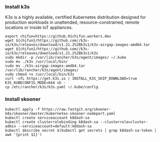 ### Install k3s

K3s is a highly available, certified Kubernetes distribution designed for production workloads in unattended, resource-constrained, remote locations or inside IoT appliances.

```shell
export chifun=https://github.91chifun.workers.dev
wget ${chifun}/https://github.com//k3s-io/k3s/releases/download/v1.21.2%2Bk3s1/k3s-airgap-images-amd64.tar  
wget ${chifun}/https://github.com//k3s-io/k3s/releases/download/v1.21.2%2Bk3s1/k3s
sudo mkdir -p /var/lib/rancher/k3s/agent/images/ ~/.kube
sudo mv ./k3s /usr/local/bin/
sudo mv ./k3s-airgap-images-amd64.tar /var/lib/rancher/k3s/agent/images/
sudo chmod +x /usr/local/bin/k3s
curl -sfL https://get.k3s.io | INSTALL_K3S_SKIP_DOWNLOAD=true K3S_KUBECONFIG_MODE=644 sh -
cp /etc/rancher/k3s/k3s.yaml ~/.kube/config
```

### Install skooner

```shell
kubectl apply -f https://raw.fastgit.org/skooner-k8s/skooner/master/kubernetes-skooner-nodeport.yaml
kubectl create serviceaccount k8dash-sa
kubectl create clusterrolebinding k8dash-sa --clusterrole=cluster-admin --serviceaccount=default:k8dash-sa
kubectl describe secret $(kubectl get secrets | grep k8dash-sa-token | awk '{print $1}')
```


